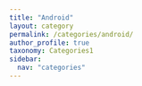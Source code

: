 ```yaml
---
title: "Android"
layout: category
permalink: /categories/android/
author_profile: true
taxonomy: Categories1
sidebar:
  nav: "categories"
---
```

